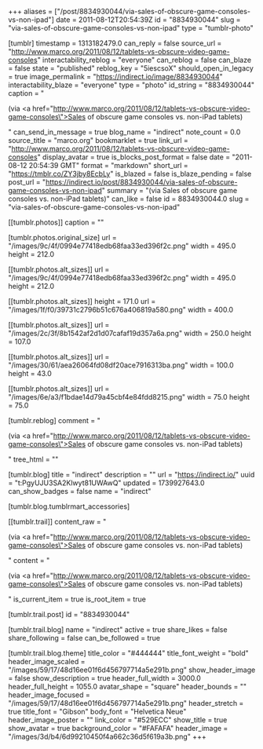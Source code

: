 +++
aliases = ["/post/8834930044/via-sales-of-obscure-game-consoles-vs-non-ipad"]
date = 2011-08-12T20:54:39Z
id = "8834930044"
slug = "via-sales-of-obscure-game-consoles-vs-non-ipad"
type = "tumblr-photo"

[tumblr]
timestamp = 1313182479.0
can_reply = false
source_url = "http://www.marco.org/2011/08/12/tablets-vs-obscure-video-game-consoles"
interactability_reblog = "everyone"
can_reblog = false
can_blaze = false
state = "published"
reblog_key = "5iescsoX"
should_open_in_legacy = true
image_permalink = "https://indirect.io/image/8834930044"
interactability_blaze = "everyone"
type = "photo"
id_string = "8834930044"
caption = "<p>(via <a href=\"http://www.marco.org/2011/08/12/tablets-vs-obscure-video-game-consoles\">Sales of obscure game consoles vs. non-iPad tablets</a>)</p>"
can_send_in_message = true
blog_name = "indirect"
note_count = 0.0
source_title = "marco.org"
bookmarklet = true
link_url = "http://www.marco.org/2011/08/12/tablets-vs-obscure-video-game-consoles"
display_avatar = true
is_blocks_post_format = false
date = "2011-08-12 20:54:39 GMT"
format = "markdown"
short_url = "https://tmblr.co/ZY3jby8EcbLy"
is_blazed = false
is_blaze_pending = false
post_url = "https://indirect.io/post/8834930044/via-sales-of-obscure-game-consoles-vs-non-ipad"
summary = "(via Sales of obscure game consoles vs. non-iPad tablets)"
can_like = false
id = 8834930044.0
slug = "via-sales-of-obscure-game-consoles-vs-non-ipad"

[[tumblr.photos]]
caption = ""

[tumblr.photos.original_size]
url = "/images/9c/4f/0994e77418edb68faa33ed396f2c.png"
width = 495.0
height = 212.0

[[tumblr.photos.alt_sizes]]
url = "/images/9c/4f/0994e77418edb68faa33ed396f2c.png"
width = 495.0
height = 212.0

[[tumblr.photos.alt_sizes]]
height = 171.0
url = "/images/1f/f0/39731c2796b51c676a406819a580.png"
width = 400.0

[[tumblr.photos.alt_sizes]]
url = "/images/2c/3f/8b1542af2d1d07cafaf19d357a6a.png"
width = 250.0
height = 107.0

[[tumblr.photos.alt_sizes]]
url = "/images/30/61/aea26064fd08df20ace7916313ba.png"
width = 100.0
height = 43.0

[[tumblr.photos.alt_sizes]]
url = "/images/6e/a3/f1bdae14d79a45cbf4e84fdd8215.png"
width = 75.0
height = 75.0

[tumblr.reblog]
comment = "<p>(via <a href=\"http://www.marco.org/2011/08/12/tablets-vs-obscure-video-game-consoles\">Sales of obscure game consoles vs. non-iPad tablets</a>)</p>"
tree_html = ""

[tumblr.blog]
title = "indirect"
description = ""
url = "https://indirect.io/"
uuid = "t:PgyUJU3SA2Klwyt81UWAwQ"
updated = 1739927643.0
can_show_badges = false
name = "indirect"

[tumblr.blog.tumblrmart_accessories]

[[tumblr.trail]]
content_raw = "<p>(via <a href=\"http://www.marco.org/2011/08/12/tablets-vs-obscure-video-game-consoles\">Sales of obscure game consoles vs. non-iPad tablets</a>)</p>"
content = "<p>(via <a href=\"http://www.marco.org/2011/08/12/tablets-vs-obscure-video-game-consoles\">Sales of obscure game consoles vs. non-iPad tablets</a>)</p>"
is_current_item = true
is_root_item = true

[tumblr.trail.post]
id = "8834930044"

[tumblr.trail.blog]
name = "indirect"
active = true
share_likes = false
share_following = false
can_be_followed = true

[tumblr.trail.blog.theme]
title_color = "#444444"
title_font_weight = "bold"
header_image_scaled = "/images/59/17/48d16ee01f6d456797714a5e291b.png"
show_header_image = false
show_description = true
header_full_width = 3000.0
header_full_height = 1055.0
avatar_shape = "square"
header_bounds = ""
header_image_focused = "/images/59/17/48d16ee01f6d456797714a5e291b.png"
header_stretch = true
title_font = "Gibson"
body_font = "Helvetica Neue"
header_image_poster = ""
link_color = "#529ECC"
show_title = true
show_avatar = true
background_color = "#FAFAFA"
header_image = "/images/3d/b4/6d99210450f4a662c36d5f619a3b.png"
+++
